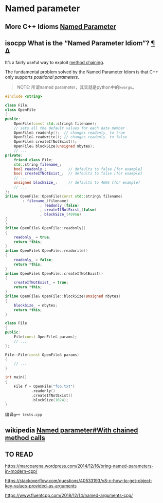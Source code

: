# Named parameter



## More C++ Idioms [Named Parameter](https://en.wikibooks.org/wiki/More_C%2B%2B_Idioms/Named_Parameter)



## isocpp What is the “Named Parameter Idiom”? [¶](https://isocpp.org/wiki/faq/ctors#named-parameter-idiom) [Δ](https://isocpp.org/wiki/faq/ctors#)

It’s a fairly useful way to exploit [method chaining](https://isocpp.org/wiki/faq/references#method-chaining).

The fundamental problem solved by the Named Parameter Idiom is that C++ only supports *positional parameters*. 

> NOTE: 所谓named parameter，其实就是python中的`kwargs`。

```c++
#include <string>

class File;
class OpenFile
{
public:
	OpenFile(const std::string& filename);
	// sets all the default values for each data member
	OpenFile& readonly();  // changes readonly_ to true
	OpenFile& readwrite(); // changes readonly_ to false
	OpenFile& createIfNotExist();
	OpenFile& blockSize(unsigned nbytes);
	// ...
private:
	friend class File;
	std::string filename_;
	bool readonly_;          // defaults to false [for example]
	bool createIfNotExist_;  // defaults to false [for example]
	// ...
	unsigned blockSize_;     // defaults to 4096 [for example]
	// ...
};
inline OpenFile::OpenFile(const std::string& filename)
		: filename_(filename)
				, readonly_(false)
				, createIfNotExist_(false)
				, blockSize_(4096u)
{
}
inline OpenFile& OpenFile::readonly()
{
	readonly_ = true;
	return *this;
}
inline OpenFile& OpenFile::readwrite()
{
	readonly_ = false;
	return *this;
}
inline OpenFile& OpenFile::createIfNotExist()
{
	createIfNotExist_ = true;
	return *this;
}
inline OpenFile& OpenFile::blockSize(unsigned nbytes)
{
	blockSize_ = nbytes;
	return *this;
}

class File
{
public:
	File(const OpenFile& params);
	// ...
};

File::File(const OpenFile& params)
{
	// ...
}

int main()
{
	File f = OpenFile("foo.txt")
			.readonly()
			.createIfNotExist()
			.blockSize(1024);
}
```

编译`g++ tests.cpp`

## wikipedia [Named parameter#With chained method calls](https://en.wikipedia.org/wiki/Named_parameter#With_chained_method_calls)





## TO READ 

https://marcoarena.wordpress.com/2014/12/16/bring-named-parameters-in-modern-cpp/

https://stackoverflow.com/questions/40533193/v8-c-how-to-get-object-key-values-provided-as-arguments

https://www.fluentcpp.com/2018/12/14/named-arguments-cpp/